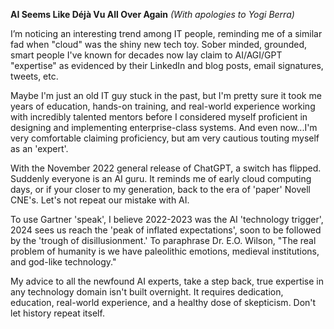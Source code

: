 **AI Seems Like Déjà Vu All Over Again**
*(With apologies to Yogi Berra)*  

I’m noticing an interesting trend among IT people, reminding me of a similar fad when "cloud" was the shiny new tech toy. Sober minded, grounded, smart people I've known for decades now lay claim to AI/AGI/GPT "expertise" as evidenced by their LinkedIn and blog posts, email signatures, tweets, etc.

Maybe I'm just an old IT guy stuck in the past, but I'm pretty sure it took me years of education, hands-on training, and real-world experience working with incredibly talented mentors before I considered myself proficient in designing and implementing enterprise-class systems. And even now...I'm very comfortable claiming proficiency, but am very cautious touting myself as an 'expert'.

With the November 2022 general release of ChatGPT, a switch has flipped. Suddenly everyone is an AI guru. It reminds me of early cloud computing days, or if your closer to my generation, back to the era of 'paper' Novell CNE's. Let's not repeat our mistake with AI.

To use Gartner 'speak', I believe 2022-2023 was the AI 'technology trigger', 2024 sees us reach the 'peak of inflated expectations', soon to be followed by the 'trough of disillusionment.' To paraphrase Dr. E.O. Wilson, "The real problem of humanity is we have paleolithic emotions, medieval institutions, and god-like technology." 

My advice to all the newfound AI experts, take a step back, true expertise in any technology domain isn't built overnight. It requires dedication, education, real-world experience, and a healthy dose of skepticism. Don't let history repeat itself.
